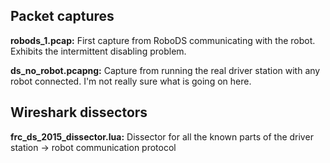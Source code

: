 ## Packet captures ##

**robods_1.pcap:** First capture from RoboDS communicating with the robot. Exhibits the intermittent disabling problem.

**ds_no_robot.pcapng:** Capture from running the real driver station with any robot connected. I'm not really sure what is going on here.

## Wireshark dissectors ##

**frc_ds_2015_dissector.lua:** Dissector for all the known parts of the driver station -> robot communication protocol
